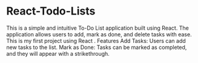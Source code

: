 # React-Todo-Lists
This is a simple and intuitive To-Do List application built using React. The application allows users to add, mark as done, and delete tasks with ease. This is my first project using React . Features Add Tasks: Users can add new tasks to the list. Mark as Done: Tasks can be marked as completed, and they will appear with a strikethrough.
